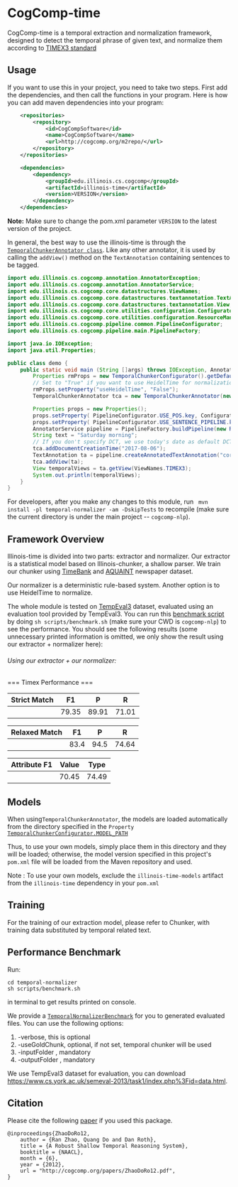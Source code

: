 # CogComp-time

CogComp-time is a temporal extraction and normalization framework, designed to detect the temporal phrase of given text, and normalize them according to [TIMEX3 standard](http://www.timeml.org/tempeval2/tempeval2-trial/guidelines/timex3guidelines-072009.pdf)

## Usage

If you want to use this in your project, you need to take two steps. First add the dependencies, and then call the functions
in your program.
Here is how you can add maven dependencies into your program:

```xml
    <repositories>
        <repository>
            <id>CogCompSoftware</id>
            <name>CogCompSoftware</name>
            <url>http://cogcomp.org/m2repo/</url>
        </repository>
    </repositories>

    <dependencies>
        <dependency>
            <groupId>edu.illinois.cs.cogcomp</groupId>
            <artifactId>illinois-time</artifactId>
            <version>VERSION</version>
        </dependency>
    </dependencies>
```

**Note:** Make sure to change the pom.xml parameter `VERSION` to the latest version of the project.

In general, the best way to use the illinois-time is through the [`TemporalChunkerAnnotator class`](src/main/java/edu/illinois/cs/cogcomp/temporal/normalizer/main/TemporalChunkerAnnotator.java). Like any other annotator, it is used by calling the `addView()` method on the `TextAnnotation` containing sentences to be tagged.

```java
import edu.illinois.cs.cogcomp.annotation.AnnotatorException;
import edu.illinois.cs.cogcomp.annotation.AnnotatorService;
import edu.illinois.cs.cogcomp.core.datastructures.ViewNames;
import edu.illinois.cs.cogcomp.core.datastructures.textannotation.TextAnnotation;
import edu.illinois.cs.cogcomp.core.datastructures.textannotation.View;
import edu.illinois.cs.cogcomp.core.utilities.configuration.Configurator;
import edu.illinois.cs.cogcomp.core.utilities.configuration.ResourceManager;
import edu.illinois.cs.cogcomp.pipeline.common.PipelineConfigurator;
import edu.illinois.cs.cogcomp.pipeline.main.PipelineFactory;

import java.io.IOException;
import java.util.Properties;

public class demo {
    public static void main (String []args) throws IOException, AnnotatorException {
        Properties rmProps = new TemporalChunkerConfigurator().getDefaultConfig().getProperties();
        // Set to "True" if you want to use HeidelTime for normalization
        rmProps.setProperty("useHeidelTime", "False");
        TemporalChunkerAnnotator tca = new TemporalChunkerAnnotator(new ResourceManager(rmProps));

        Properties props = new Properties();
        props.setProperty( PipelineConfigurator.USE_POS.key, Configurator.TRUE );
        props.setProperty( PipelineConfigurator.USE_SENTENCE_PIPELINE.key, Configurator.TRUE );
        AnnotatorService pipeline = PipelineFactory.buildPipeline(new ResourceManager(props));
        String text = "Saturday morning";
        // If you don't specify DCT, we use today's date as default DCT
        tca.addDocumentCreationTime("2017-08-06");
        TextAnnotation ta = pipeline.createAnnotatedTextAnnotation("corpus", "id", text);
        tca.addView(ta);
        View temporalViews = ta.getView(ViewNames.TIMEX3);
        System.out.println(temporalViews);
    }
}
```

For developers, after you make any changes to this module, run ` mvn install -pl temporal-normalizer -am -DskipTests` to recompile (make sure the current directory is under the main project -- `cogcomp-nlp`).
## Framework Overview
Illinois-time is divided into two parts: extractor and normalizer. Our extractor is a statistical model based on Illinois-chunker, a shallow parser. We train our chunker using [TimeBank](https://catalog.ldc.upenn.edu/LDC2006T08) and [AQUAINT](https://tac.nist.gov//data/data_desc.html#AQUAINT) newspaper dataset.

Our normalizer is a deterministic rule-based system. Another option is to use HeidelTime to normalize.

The whole module is tested on [TempEval3](https://www.cs.york.ac.uk/semeval-2013/task1/index.php%3Fid=data.html) dataset, evaluated using an evaluation tool provided by TempEval3. You can run this [benchmark script](scripts/benchmark.sh) by doing `sh scripts/benchmark.sh` (make sure your CWD is `cogcomp-nlp`) to see the performance. You should see the following results (some unnecessary printed information is omitted, we only show the result using our extractor + normalizer here):
###### Using our extractor + our normalizer:

=== Timex Performance ===

|Strict Match|	F1|	P|	R|
|---|---|---|---|
|	|79.35|	89.91|	71.01|

|Relaxed Match|	F1|	P|	R|
|---|---|---|---|
|   |	83.4|	94.5|	74.64|

|Attribute F1|	Value|	Type|
|---|---|---|
| |70.45|	74.49|

## Models
When using`TemporalChunkerAnnotator`, the models are loaded automatically from the directory specified in the `Property` [`TemporalChunkerConfigurator.MODEL_PATH`](src/main/java/edu/illinois/cs/cogcomp/temporal/normalizer/main/TemporalChunkerConfigurator.java)

Thus, to use your own models, simply place them in this directory and they will be loaded; otherwise, the model version
specified in this project's `pom.xml` file will be loaded from the Maven repository and used.

Note : To use your own models, exclude the `illinois-time-models` artifact from the `illinois-time` dependency in your `pom.xml`


## Training
For the training of our extraction model, please refer to Chunker, with training data substituted by temporal related text.

## Performance Benchmark
Run:
```(shell)
cd temporal-normalizer
sh scripts/benchmark.sh
```
in terminal to get results printed on console.

We provide a [`TemporalNormalizerBenchmark`](src/main/java/edu/illinois/cs/cogcomp/temporal/normalizer/main/TemporalNormalizerBenchmark.java) for you to generated evaluated files. You can use the following options:
1. -verbose, this is optional
2. -useGoldChunk, optional, if not set, temporal chunker will be used
3. -inputFolder <filepath>, mandatory
4. -outputFolder <filepath>, mandatory

We use TempEval3 dataset for evaluation, you can download https://www.cs.york.ac.uk/semeval-2013/task1/index.php%3Fid=data.html.

## Citation
Please cite the following [paper](http://cogcomp.org/page/publication_view/691) if you used this package.

```
@inproceedings{ZhaoDoRo12,
    author = {Ran Zhao, Quang Do and Dan Roth},
    title = {A Robust Shallow Temporal Reasoning System},
    booktitle = {NAACL},
    month = {6},
    year = {2012},
    url = "http://cogcomp.org/papers/ZhaoDoRo12.pdf",
}
```